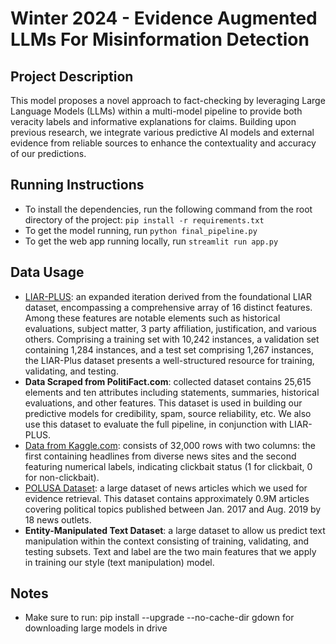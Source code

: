 # Winter 2024 - Evidence Augmented LLMs For Misinformation Detection

## Project Description

This model proposes a novel approach to fact-checking by leveraging Large Language Models (LLMs) within a multi-model pipeline to provide both veracity labels and informative explanations for claims. Building upon previous research, we integrate various predictive AI models and external evidence from reliable sources to enhance the contextuality and accuracy of our predictions.

## Running Instructions

- To install the dependencies, run the following command from the root directory of the project: `pip install -r requirements.txt`
- To get the model running, run `python final_pipeline.py`
- To get the web app running locally, run `streamlit run app.py`

## Data Usage

- [LIAR-PLUS](https://github.com/Tariq60/LIAR-PLUS): an expanded iteration derived from the foundational LIAR dataset, encompassing a comprehensive array of 16 distinct features. Among these features are notable elements such as historical evaluations, subject matter, 3 party affiliation, justification, and various others. Comprising a training set with 10,242 instances, a validation set containing 1,284 instances, and a test set comprising 1,267 instances, the LIAR-Plus dataset presents a well-structured resource for training, validating, and testing.
- **Data Scraped from PolitiFact.com**: collected dataset contains 25,615 elements and ten attributes including statements, summaries, historical evaluations, and other features. This dataset is used in building our predictive models for credibility, spam, source reliability, etc. We also use this dataset to evaluate the full pipeline, in conjunction with LIAR-PLUS.
- [Data from Kaggle.com](https://www.kaggle.com/datasets/amananandrai/clickbait-dataset): consists of 32,000 rows with two columns: the first containing headlines from diverse news sites and the second featuring numerical labels, indicating clickbait status (1 for clickbait, 0 for non-clickbait).
- [POLUSA Dataset](https://dl.acm.org/doi/10.1145/3383583.3398567): a large dataset of news articles which we used for evidence retrieval. This dataset contains approximately 0.9M articles covering political topics published between Jan. 2017 and Aug. 2019 by 18 news outlets.
- **Entity-Manipulated Text Dataset**: a large dataset to allow us predict text manipulation within the context consisting of training, validating, and testing subsets. Text and label are the two main features that we apply in training our style (text manipulation) model. 

## Notes

- Make sure to run: pip install --upgrade --no-cache-dir gdown for downloading large models in drive
